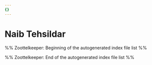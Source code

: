 ```yaml
---
{}
---
```

   
# Naib Tehsildar   
%% Zoottelkeeper: Beginning of the autogenerated index file list  %%   
   
%% Zoottelkeeper: End of the autogenerated index file list  %%
